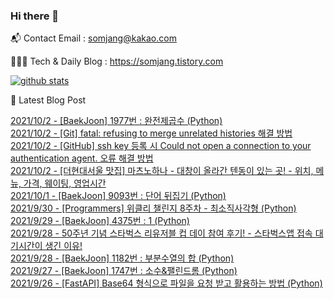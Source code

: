 ### Hi there 👋

📬  Contact Email : somjang@kakao.com

👨🏻‍💻  Tech & Daily Blog : https://somjang.tistory.com

[![github stats](https://github-readme-stats.vercel.app/api?username=SOMJANG&show_icons=true&hide_border=False)](https://somjang.tistory.com)

🤩 Latest Blog Post

[2021/10/2 - [BaekJoon] 1977번 : 완전제곱수 (Python)](https://somjang.tistory.com/entry/BaekJoon-1977%EB%B2%88-%EC%99%84%EC%A0%84%EC%A0%9C%EA%B3%B1%EC%88%98-Python) <br>
[2021/10/2 - [Git] fatal: refusing to merge unrelated histories 해결 방법](https://somjang.tistory.com/entry/Git-fatal-refusing-to-merge-unrelated-histories-%ED%95%B4%EA%B2%B0-%EB%B0%A9%EB%B2%95) <br>
[2021/10/2 - [GitHub] ssh key 등록 시 Could not open a connection to your authentication agent. 오류 해결 방법](https://somjang.tistory.com/entry/GitHub-ssh-key-%EB%93%B1%EB%A1%9D-%EC%8B%9C-Could-not-open-a-connection-to-your-authentication-agent-%EC%98%A4%EB%A5%98-%ED%95%B4%EA%B2%B0-%EB%B0%A9%EB%B2%95) <br>
[2021/10/2 - [더현대서울 맛집] 마츠노하나 - 대창이 올라간 텐동이 있는 곳! - 위치, 메뉴, 가격, 웨이팅, 영업시간](https://somjang.tistory.com/entry/%EB%8D%94%ED%98%84%EB%8C%80%EC%84%9C%EC%9A%B8-%EB%A7%9B%EC%A7%91-%EB%A7%88%EC%B8%A0%EB%85%B8%ED%95%98%EB%82%98-%EB%8C%80%EC%B0%BD%EC%9D%B4-%EC%98%AC%EB%9D%BC%EA%B0%84-%ED%85%90%EB%8F%99%EC%9D%B4-%EC%9E%88%EB%8A%94-%EA%B3%B3-%EC%9C%84%EC%B9%98-%EB%A9%94%EB%89%B4-%EA%B0%80%EA%B2%A9-%EC%9B%A8%EC%9D%B4%ED%8C%85-%EC%98%81%EC%97%85%EC%8B%9C%EA%B0%84) <br>
[2021/10/1 - [BaekJoon] 9093번 : 단어 뒤집기 (Python)](https://somjang.tistory.com/entry/BaekJoon-9093%EB%B2%88-%EB%8B%A8%EC%96%B4-%EB%92%A4%EC%A7%91%EA%B8%B0-Python) <br>
[2021/9/30 - [Programmers] 위클리 챌린지 8주차 - 최소직사각형 (Python)](https://somjang.tistory.com/entry/Programmers-%EC%9C%84%ED%81%B4%EB%A6%AC-%EC%B1%8C%EB%A6%B0%EC%A7%80-8%EC%A3%BC%EC%B0%A8-%EC%B5%9C%EC%86%8C%EC%A7%81%EC%82%AC%EA%B0%81%ED%98%95-Python) <br>
[2021/9/29 - [BaekJoon] 4375번 : 1 (Python)](https://somjang.tistory.com/entry/BaekJoon-4375%EB%B2%88-1-Python) <br>
[2021/9/28 - 50주년 기념 스타벅스 리유저블 컵 데이 참여 후기! - 스타벅스앱 접속 대기시간이 생긴 이유!](https://somjang.tistory.com/entry/50%EC%A3%BC%EB%85%84-%EA%B8%B0%EB%85%90-%EC%8A%A4%ED%83%80%EB%B2%85%EC%8A%A4-%EB%A6%AC%EC%9C%A0%EC%A0%80%EB%B8%94-%EC%BB%B5-%EB%8D%B0%EC%9D%B4-%EC%B0%B8%EC%97%AC-%ED%9B%84%EA%B8%B0-%EC%8A%A4%ED%83%80%EB%B2%85%EC%8A%A4%EC%95%B1-%EC%A0%91%EC%86%8D-%EB%8C%80%EA%B8%B0%EC%8B%9C%EA%B0%84%EC%9D%B4-%EC%83%9D%EA%B8%B4-%EC%9D%B4%EC%9C%A0) <br>
[2021/9/28 - [BaekJoon] 1182번 : 부분수열의 합 (Python)](https://somjang.tistory.com/entry/BaekJoon-1182%EB%B2%88-%EB%B6%80%EB%B6%84%EC%88%98%EC%97%B4%EC%9D%98-%ED%95%A9-Python) <br>
[2021/9/27 - [BaekJoon] 1747번 : 소수&팰린드롬 (Python)](https://somjang.tistory.com/entry/BaekJoon-1747%EB%B2%88-%EC%86%8C%EC%88%98%ED%8C%B0%EB%A6%B0%EB%93%9C%EB%A1%AC-Python) <br>
[2021/9/26 - [FastAPI] Base64 형식으로 파일을 요청 받고 활용하는 방법 (Python)](https://somjang.tistory.com/entry/FastAPI-Base64-%ED%98%95%EC%8B%9D%EC%9C%BC%EB%A1%9C-%ED%8C%8C%EC%9D%BC%EC%9D%84-%EC%9A%94%EC%B2%AD-%EB%B0%9B%EA%B3%A0-%ED%99%9C%EC%9A%A9%ED%95%98%EB%8A%94-%EB%B0%A9%EB%B2%95-Python) <br>
